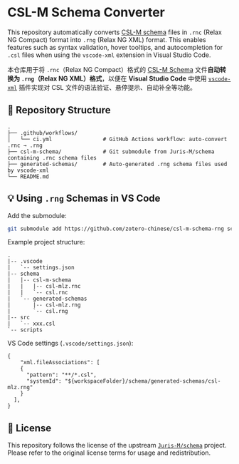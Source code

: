 
# CSL-M Schema Converter

This repository automatically converts [CSL-M schema](https://github.com/Juris-M/schema) files in `.rnc` (Relax NG Compact) format into `.rng` (Relax NG XML) format. This enables features such as syntax validation, hover tooltips, and autocompletion for `.csl` files when using the `vscode-xml` extension in Visual Studio Code.

本仓库用于将 `.rnc`（Relax NG Compact）格式的 [CSL-M Schema](https://github.com/Juris-M/schema) 文件**自动转换为 `.rng`（Relax NG XML）格式**，以便在 **Visual Studio Code** 中使用 [`vscode-xml`](https://marketplace.visualstudio.com/items?itemName=redhat.vscode-xml) 插件实现对 CSL 文件的语法验证、悬停提示、自动补全等功能。

## 📌 Repository Structure

```plain
.
├── .github/workflows/
│   └── ci.yml                # GitHub Actions workflow: auto-convert .rnc → .rng
├── csl-m-schema/             # Git submodule from Juris-M/schema containing .rnc schema files
├── generated-schemas/        # Auto-generated .rng schema files used by vscode-xml
└── README.md
```

## 💡 Using `.rng` Schemas in VS Code

Add the submodule:

```bash
git submodule add https://github.com/zotero-chinese/csl-m-schema-rng schema
```

Example project structure:

```plain
.
|-- .vscode
|   `-- settings.json
|-- schema
|   |-- csl-m-schema
|   |   |-- csl-mlz.rnc
|   |   `-- csl.rnc
|   `-- generated-schemas
|       |-- csl-mlz.rng
|       `-- csl.rng
|-- src
|   `-- xxx.csl
`-- scripts
```

VS Code settings (`.vscode/settings.json`):

```json5
{
    "xml.fileAssociations": [
    {
      "pattern": "**/*.csl",
      "systemId": "${workspaceFolder}/schema/generated-schemas/csl-mlz.rng"
    }
  ],
}
```

## 📝 License

This repository follows the license of the upstream [`Juris-M/schema`](https://github.com/Juris-M/schema) project. Please refer to the original license terms for usage and redistribution.
